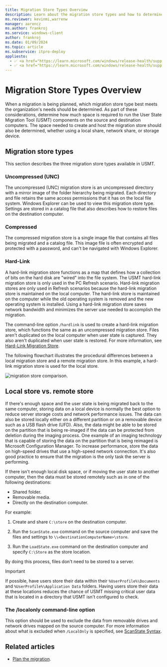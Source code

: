 ```yaml
---
title: Migration Store Types Overview
description: Learn about the migration store types and how to determine which migration store type best suits the organization's needs.
ms.reviewer: kevinmi,warrenw
manager: aaroncz
ms.author: frankroj
ms.service: windows-client
author: frankroj
ms.date: 01/09/2024
ms.topic: article
ms.subservice: itpro-deploy
appliesto:
  - ✅ <a href="https://learn.microsoft.com/windows/release-health/supported-versions-windows-client" target="_blank">Windows 11</a>
  - ✅ <a href="https://learn.microsoft.com/windows/release-health/supported-versions-windows-client" target="_blank">Windows 10</a>
---
```


# Migration Store Types Overview

When a migration is being planned, which migration store type best meets the organization's needs should be determined. As part of these considerations, determine how much space is required to run the User State Migration Tool (USMT) components on the source and destination computers. The space needed to create and host the migration store should also be determined, whether using a local share, network share, or storage device.

## Migration store types

This section describes the three migration store types available in USMT.

### Uncompressed (UNC)

The uncompressed (UNC) migration store is an uncompressed directory with a mirror image of the folder hierarchy being migrated. Each directory and file retains the same access permissions that it has on the local file system. Windows Explorer can be used to view this migration store type. Settings are stored in a catalog file that also describes how to restore files on the destination computer.

### Compressed

The compressed migration store is a single image file that contains all files being migrated and a catalog file. This image file is often encrypted and protected with a password, and can't be navigated with Windows Explorer.

### Hard-Link

A hard-link migration store functions as a map that defines how a collection of bits on the hard disk are "wired" into the file system. The USMT hard-link migration store is only used in the PC Refresh scenario. Hard-link migration stores are only used in Refresh scenarios because the hard-link migration store is maintained on the local computer. The hard-link store is maintained on the computer while the old operating system is removed and the new operating system is installed. Using a hard-link migration store saves network bandwidth and minimizes the server use needed to accomplish the migration.

The command-line option `/hardlink` is used to create a hard-link migration store, which functions the same as an uncompressed migration store. Files aren't duplicated on the local computer when user state is captured. They also aren't duplicated when user state is restored. For more information, see [Hard-Link Migration Store](usmt-hard-link-migration-store.md).

The following flowchart illustrates the procedural differences between a local migration store and a remote migration store. In this example, a hard-link migration store is used for the local store.

![migration store comparison.](images/dep-win8-l-usmt-migrationcomparemigstores.gif)

## Local store vs. remote store

If there's enough space and the user state is being migrated back to the same computer, storing data on a local device is normally the best option to reduce server storage costs and network performance issues. The data can also be stored locally either on a different partition or on a removable device such as a USB flash drive (UFD). Also, the data might be able to be stored on the partition that is being re-imaged if the data can be protected from deletion during the imaging process. One example of an imaging technology that is capable of storing the data on the partition that is being reimaged is Microsoft Configuration Manager. To increase performance, store the data on high-speed drives that use a high-speed network connection. It's also good practice to ensure that the migration is the only task the server is performing.

If there isn't enough local disk space, or if moving the user state to another computer, then the data must be stored remotely such as in one of the following destinations:

- Shared folder.
- Removable media.
- Directly on the destination computer.

For example:

1. Create and share `C:\store` on the destination computer.

1. Run the `ScanState.exe` command on the source computer and save the files and settings to `\\<DestinationComputerName>\store`.

1. Run the `LoadState.exe` command on the destination computer and specify `C:\Store` as the store location.

By doing this process, files don't need to be stored to a server.

> [!IMPORTANT]
>
> If possible, have users store their data within their `%UserProfile%\Documents` and `%UserProfile%\Application Data` folders. Having users store their data at these locations reduces the chance of USMT missing critical user data that is located in a directory that USMT isn't configured to check.

### The /localonly command-line option

This option should be used to exclude the data from removable drives and network drives mapped on the source computer. For more information about what is excluded when `/LocalOnly` is specified, see [ScanState Syntax](usmt-scanstate-syntax.md).

## Related articles

- [Plan the migration](usmt-plan-your-migration.md).
